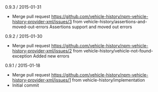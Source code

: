 0.9.3 / 2015-01-31
  * Merge pull request
    https://github.com/vehicle-history/npm-vehicle-history-provider-xml/issues/3 from
    vehicle-history/assertions-and-moved-out-errors
    Assertions support and moved out errors

0.9.2 / 2015-01-30
  * Merge pull request
    https://github.com/vehicle-history/npm-vehicle-history-provider-xml/issues/2 from
    vehicle-history/vehicle-not-found-exception
    Added new errors

0.9.1 / 2015-01-18
  * Merge pull request
    https://github.com/vehicle-history/npm-vehicle-history-provider-xml/issues/1 from
    vehicle-history/implementation
  * Initial commit